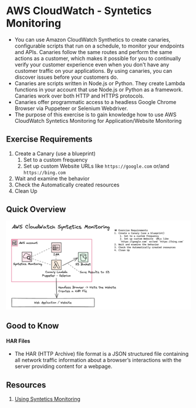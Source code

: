 # AWS CloudWatch - Syntetics Monitoring
- You can use Amazon CloudWatch Synthetics to create canaries, configurable scripts that run on a schedule, to monitor your endpoints and APIs. Canaries follow the same routes and perform the same actions as a customer, which makes it possible for you to continually verify your customer experience even when you don't have any customer traffic on your applications. By using canaries, you can discover issues before your customers do.
- Canaries are scripts written in Node.js or Python. They create Lambda functions in your account that use Node.js or Python as a framework. Canaries work over both HTTP and HTTPS protocols.
- Canaries offer programmatic access to a headless Google Chrome Browser via Puppeteer or Selenium Webdriver.
- The purpose of this exercise is to gain knowledge how to use AWS CloudWatch Syntetics Monitoring for Application/Website Monitoring 

## Exercise Requirements
1. Create a Canary (use a blueprint)
    1. Set to a custom frequency
    1. Set up custom Website  URLs like `https://google.com` or/and `https://bing.com`
1. Wait and examine the behavior
1. Check the Automatically created resources
1. Clean Up

## Quick Overview
![AWS CloudWatch Syntetics Monitoring](./cloudwatch-syntetics-monitoring-01.png)

## Good to Know
#### HAR Files
- The HAR (HTTP Archive) file format is a JSON structured file containing all network traffic information about a browser’s interactions with the server providing content for a webpage. 

## Resources
1. [Using Syntetics Monitoring](https://docs.aws.amazon.com/AmazonCloudWatch/latest/monitoring/CloudWatch_Synthetics_Canaries.html)